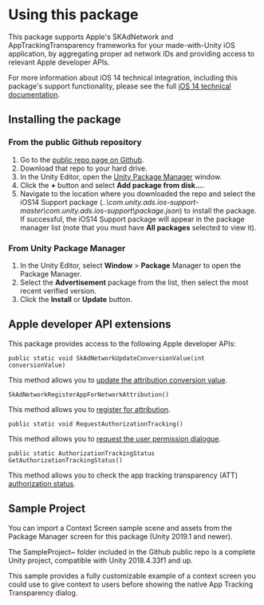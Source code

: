 # Using this package

This package supports Apple's SKAdNetwork and AppTrackingTransparency frameworks for your made-with-Unity iOS application, by aggregating proper ad network IDs and providing access to relevant Apple developer APIs.

For more information about iOS 14 technical integration, including this package's support functionality, please see the full [iOS 14 technical documentation](https://unityads.unity3d.com/help/monetization/ios14).

## Installing the package

### From the public Github repository

1. Go to the [public repo page on Github](https://github.com/Unity-Technologies/com.unity.ads.ios-support).
1. Download that repo to your hard drive.
2. In the Unity Editor, open the [Unity Package Manager](https://docs.unity3d.com/Manual/Packages.html) window. 
3. Click the **+** button and select **Add package from disk...**.
4. Navigate to the location where you downloaded the repo and select the iOS14 Support package (_..\com.unity.ads.ios-support-master\com.unity.ads.ios-support\package.json_) to install the package. If successful, the iOS14 Support package will appear in the package manager list (note that you must have **All packages** selected to view it). 

### From Unity Package Manager

1. In the Unity Editor, select **Window** > **Package** Manager to open the Package Manager.
2. Select the **Advertisement** package from the list, then select the most recent verified version.
3. Click the **Install** or **Update** button.

## Apple developer API extensions

This package provides access to the following Apple developer APIs:

```
public static void SkAdNetworkUpdateConversionValue(int conversionValue)
```
This method allows you to [update the attribution conversion value](https://developer.apple.com/documentation/storekit/skadnetwork/3566697-updateconversionvalue?language=objc).

```
SkAdNetworkRegisterAppForNetworkAttribution()
```
This method allows you to [register for attribution](https://developer.apple.com/documentation/storekit/skadnetwork/2943654-registerappforadnetworkattributi?language=objc).

```
public static void RequestAuthorizationTracking()
```
This method allows you to [request the user permission dialogue](https://developer.apple.com/documentation/apptrackingtransparency/attrackingmanager/3547037-requesttrackingauthorization).

```
public static AuthorizationTrackingStatus GetAuthorizationTrackingStatus()
```
This method allows you to check the app tracking transparency (ATT) [authorization status](https://developer.apple.com/documentation/apptrackingtransparency/attrackingmanager/3547038-trackingauthorizationstatus).

## Sample Project

You can import a Context Screen sample scene and assets from the Package Manager screen for this package (Unity 2019.1 and newer).

The SampleProject~ folder included in the Github public repo is a complete Unity project, compatible with Unity 2018.4.33f1 and up.

This sample provides a fully customizable example of a context screen you could use to give context to users before showing the native App Tracking Transparency dialog.
